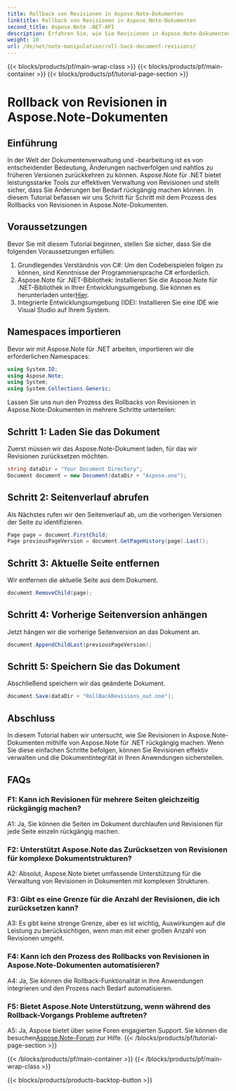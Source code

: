 ```yaml
---
title: Rollback von Revisionen in Aspose.Note-Dokumenten
linktitle: Rollback von Revisionen in Aspose.Note-Dokumenten
second_title: Aspose.Note .NET-API
description: Erfahren Sie, wie Sie Revisionen in Aspose.Note-Dokumenten mit Aspose.Note für .NET effektiv verwalten. Befolgen Sie eine Schritt-für-Schritt-Anleitung, um Revisionen nahtlos rückgängig zu machen.
weight: 18
url: /de/net/note-manipulation/roll-back-document-revisions/
---
```


{{< blocks/products/pf/main-wrap-class >}}
{{< blocks/products/pf/main-container >}}
{{< blocks/products/pf/tutorial-page-section >}}

# Rollback von Revisionen in Aspose.Note-Dokumenten

## Einführung

In der Welt der Dokumentenverwaltung und -bearbeitung ist es von entscheidender Bedeutung, Änderungen nachverfolgen und nahtlos zu früheren Versionen zurückkehren zu können. Aspose.Note für .NET bietet leistungsstarke Tools zur effektiven Verwaltung von Revisionen und stellt sicher, dass Sie Änderungen bei Bedarf rückgängig machen können. In diesem Tutorial befassen wir uns Schritt für Schritt mit dem Prozess des Rollbacks von Revisionen in Aspose.Note-Dokumenten.

## Voraussetzungen

Bevor Sie mit diesem Tutorial beginnen, stellen Sie sicher, dass Sie die folgenden Voraussetzungen erfüllen:

1. Grundlegendes Verständnis von C#: Um den Codebeispielen folgen zu können, sind Kenntnisse der Programmiersprache C# erforderlich.
2. Aspose.Note für .NET-Bibliothek: Installieren Sie die Aspose.Note für .NET-Bibliothek in Ihrer Entwicklungsumgebung. Sie können es herunterladen unter[Hier](https://releases.aspose.com/note/net/).
3. Integrierte Entwicklungsumgebung (IDE): Installieren Sie eine IDE wie Visual Studio auf Ihrem System.

## Namespaces importieren

Bevor wir mit Aspose.Note für .NET arbeiten, importieren wir die erforderlichen Namespaces:

```csharp
using System.IO;
using Aspose.Note;
using System;
using System.Collections.Generic;
```

Lassen Sie uns nun den Prozess des Rollbacks von Revisionen in Aspose.Note-Dokumenten in mehrere Schritte unterteilen:

## Schritt 1: Laden Sie das Dokument

Zuerst müssen wir das Aspose.Note-Dokument laden, für das wir Revisionen zurücksetzen möchten.

```csharp
string dataDir = "Your Document Directory";
Document document = new Document(dataDir + "Aspose.one");
```

## Schritt 2: Seitenverlauf abrufen

Als Nächstes rufen wir den Seitenverlauf ab, um die vorherigen Versionen der Seite zu identifizieren.

```csharp
Page page = document.FirstChild;
Page previousPageVersion = document.GetPageHistory(page).Last();
```

## Schritt 3: Aktuelle Seite entfernen

Wir entfernen die aktuelle Seite aus dem Dokument.

```csharp
document.RemoveChild(page);
```

## Schritt 4: Vorherige Seitenversion anhängen

Jetzt hängen wir die vorherige Seitenversion an das Dokument an.

```csharp
document.AppendChildLast(previousPageVersion);
```

## Schritt 5: Speichern Sie das Dokument

Abschließend speichern wir das geänderte Dokument.

```csharp
document.Save(dataDir + "RollBackRevisions_out.one");
```

## Abschluss

In diesem Tutorial haben wir untersucht, wie Sie Revisionen in Aspose.Note-Dokumenten mithilfe von Aspose.Note für .NET rückgängig machen. Wenn Sie diese einfachen Schritte befolgen, können Sie Revisionen effektiv verwalten und die Dokumentintegrität in Ihren Anwendungen sicherstellen.

## FAQs

### F1: Kann ich Revisionen für mehrere Seiten gleichzeitig rückgängig machen?

A1: Ja, Sie können die Seiten im Dokument durchlaufen und Revisionen für jede Seite einzeln rückgängig machen.

### F2: Unterstützt Aspose.Note das Zurücksetzen von Revisionen für komplexe Dokumentstrukturen?

A2: Absolut, Aspose.Note bietet umfassende Unterstützung für die Verwaltung von Revisionen in Dokumenten mit komplexen Strukturen.

### F3: Gibt es eine Grenze für die Anzahl der Revisionen, die ich zurücksetzen kann?

A3: Es gibt keine strenge Grenze, aber es ist wichtig, Auswirkungen auf die Leistung zu berücksichtigen, wenn man mit einer großen Anzahl von Revisionen umgeht.

### F4: Kann ich den Prozess des Rollbacks von Revisionen in Aspose.Note-Dokumenten automatisieren?

A4: Ja, Sie können die Rollback-Funktionalität in Ihre Anwendungen integrieren und den Prozess nach Bedarf automatisieren.

### F5: Bietet Aspose.Note Unterstützung, wenn während des Rollback-Vorgangs Probleme auftreten?

 A5: Ja, Aspose bietet über seine Foren engagierten Support. Sie können die besuchen[Aspose.Note-Forum](https://forum.aspose.com/c/note/28) zur Hilfe.
{{< /blocks/products/pf/tutorial-page-section >}}

{{< /blocks/products/pf/main-container >}}
{{< /blocks/products/pf/main-wrap-class >}}

{{< blocks/products/products-backtop-button >}}
